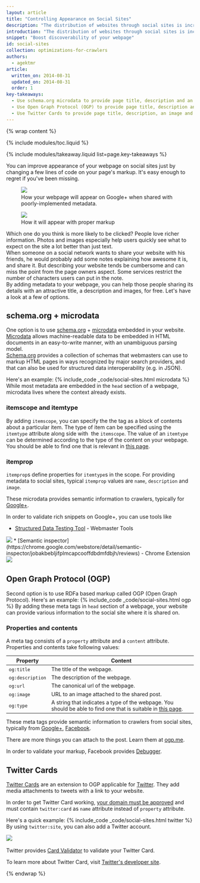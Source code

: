 ```yaml
---
layout: article
title: "Controlling Appearance on Social Sites"
description: "The distribution of websites through social sites is increasing year by year. By adding a few lines of code to your webpage, you have better control over how it appears when shared, which potentially brings more traffic by attracting people with richer information."
introduction: "The distribution of websites through social sites is increasing year by year. By adding a few lines of code to your webpage, you have better control over how it appears when shared, which potentially brings more traffic by attracting people with richer information."
snippet: "Boost discoverability of your webpage"
id: social-sites
collection: optimizations-for-crawlers
authors:
  - agektmr
article:
  written_on: 2014-08-31
  updated_on: 2014-08-31
  order: 1
key-takeaways:
  - Use schema.org microdata to provide page title, description and an image for Google+.
  - Use Open Graph Protocol (OGP) to provide page title, description and an image for Facebook.
  - Use Twitter Cards to provide page title, description, an image and a Twitter id for Twitter.
---
```


{% wrap content %}

{% include modules/toc.liquid %}

{% include modules/takeaway.liquid list=page.key-takeaways %}

You can improve appearance of your webpage on social sites just by changing a few lines of code on your page's markup. It's easy enough to regret if you've been missing.

<div class="clear g-wide--pull-1">
  <div class="g--half">
    <figure class="fluid">
      <img src="imgs/gplus-snippet-1.png" srcset="imgs/gplus-snippet-1.png 1x, imgs/gplus-snippet-1-2x.png 2x" />
      <figcaption>How your webpage will appear on Google+ when shared with poorly-implemented metadata.</figcaption>
    </figure>
  </div>
  <div class="g--half g--last">
    <figure class="fluid">
      <img src="imgs/gplus-snippet-2.png" srcset="imgs/gplus-snippet-2.png 1x, imgs/gplus-snippet-2-2x.png 2x" />
      <figcaption>How it will appear with proper markup</figcaption>
    </figure>
  </div>
</div>

Which one do you think is more likely to be clicked? People love richer information. Photos and images especially help users quickly see what to expect on the site a lot better than just text.  
When someone on a social network wants to share your website with his friends, he would probably add some notes explaining how awesome it is, and share it. But describing your website tends be cumbersome and can miss the point from the page owners aspect. Some services restrict the number of characters users can put in the note.  
By adding metadata to your webpage, you can help those people sharing its details with an attractive title, a description and images, for free. Let's have a look at a few of options.

## schema.org + microdata
One option is to use [schema.org](https://schema.org/) + [microdata](http://www.w3.org/TR/microdata/) embedded in your website.  
[Microdata](http://www.w3.org/TR/microdata/) allows machine-readable data to be embedded in HTML documents in an easy-to-write manner, with an unambiguous parsing model.  
[Schema.org](https://schema.org/) provides a collection of schemas that webmasters can use to markup HTML pages in ways recognized by major search providers, and that can also be used for structured data interoperability (e.g. in JSON).

Here's an example:
{% include_code _code/social-sites.html microdata %}
While most metadata are embedded in the `head` section of a webpage, microdata lives where the context already exists.

### itemscope and itemtype
By adding `itemscope`, you can specify the the tag as a block of contents about a particular item. The type of item can be specified using the `itemtype` attribute along side with  the `itemscope`. The value of an `itemtype` can be determined according to the type of the content on your webpage. You should be able to find one that is relevant in [this page](http://schema.org/docs/full.html).

### itemprop
`itemprop`s define properties for `itemtype`s in the scope. For providing metadata to social sites, typical `itemprop` values are `name`, `description` and `image`.
  
These microdata provides semantic information to crawlers, typically for [Google+](https://plus.google.com/).
  
In order to validate rich snippets on Google+, you can use tools like

* [Structured Data Testing Tool](http://www.google.com/webmasters/tools/richsnippets) - Webmaster Tools  
<img src="imgs/webmaster-tools.png" srcset="imgs/webmaster-tools.png 1x, imgs/webmaster-tools-2x.png 2x" />
* [Semantic inspector](https://chrome.google.com/webstore/detail/semantic-inspector/jobakbebljifplmcapcooffdbdmfdbjh/reviews) - Chrome Extension  
<img src="imgs/semantic-inspector.png" srcset="imgs/semantic-inspector.png 1x, imgs/semantic-inspector-2x.png 2x" />

## Open Graph Protocol (OGP)
Second option is to use RDFa based markup called OGP (Open Graph Protocol). Here's an example:
{% include_code _code/social-sites.html ogp %}
By adding these meta tags in `head` section of a webpage, your website can provide various information to the social site where it is shared on.

### Properties and contents
A meta tag consists of a `property` attribute and a `content` attribute. Properties and contents take following values:

<table class="table-2">
  <colgroup>
    <col span="1">
    <col span="1">
  </colgroup>
  <thead>
    <tr>
      <th data-th="Property">Property</th>
      <th data-th="Content">Content</th>
    </tr>
  </thead>
  <tbody>
    <tr>
      <td data-th="Property"><code>og:title</code></td>
      <td data-th="Content">The title of the webpage.</td>
    </tr>
    <tr>
      <td data-th="Property"><code>og:description</code></td>
      <td data-th="Content">The description of the webpage.</td>
    </tr>
    <tr>
      <td data-th="Property"><code>og:url</code></td>
      <td data-th="Content">The canonical url of the webpage.</td>
    </tr>
    <tr>
      <td data-th="Property"><code>og:image</code></td>
      <td data-th="Content">URL to an image attached to the shared post.</td>
    </tr>
    <tr>
      <td data-th="Property"><code>og:type</code></td>
      <td data-th="Content">A string that indicates a type of the webpage. You should be able to find one that is suitable in <a href="https://developers.facebook.com/docs/reference/opengraph/">this page</a>.</td>
    </tr>
  </tbody>
</table>

These meta tags provide semantic information to crawlers from social sites, typically from [Google+](https://plus.google.com/), [Facebook](https://www.facebook.com/).
  
There are more things you can attach to the post. Learn them at [ogp.me](http://ogp.me/).
  
In order to validate your markup, Facebook provides [Debugger](https://developers.facebook.com/tools/debug/).

## Twitter Cards
[Twitter Cards](https://dev.twitter.com/docs/cards) are an extension to OGP applicable for [Twitter](https://twitter.com/). They add media attachments to tweets with a link to your website.
  
In order to get Twitter Card working, [your domain must be approved](https://dev.twitter.com/docs/cards/validation/validator) and must contain `twitter:card` as `name` attribute instead of `property` attribute.
  
Here's a quick example:
{% include_code _code/social-sites.html twitter %}
By using `twitter:site`, you can also add a Twitter account.

<img src="imgs/twitter-card.png" srcset="imgs/twitter-card.png 1x, imgs/twitter-card-2x.png 2x" />

Twitter provides [Card Validator](https://dev.twitter.com/docs/cards/validation/validator) to validate your Twitter Card.

To learn more about Twitter Card, visit [Twitter's developer site](https://dev.twitter.com/docs/cards).

{% endwrap %}
